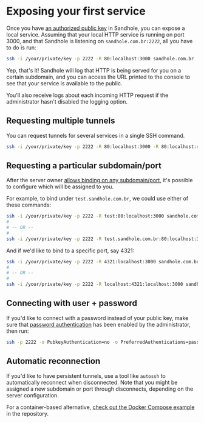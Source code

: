 # Exposing your first service

Once you have [an authorized public key](./configuration.md#adding-users-and-admins) in Sandhole, you can expose a local service. Assuming that your local HTTP service is running on port 3000, and that Sandhole is listening on `sandhole.com.br:2222`, all you have to do is run:

```bash
ssh -i /your/private/key -p 2222 -R 80:localhost:3000 sandhole.com.br
```

Yep, that's it! Sandhole will log that HTTP is being served for you on a certain subdomain, and you can access the URL printed to the console to see that your service is available to the public.

You'll also receive logs about each incoming HTTP request if the administrator hasn't disabled the logging option.

## Requesting multiple tunnels

You can request tunnels for several services in a single SSH command.

```bash
ssh -i /your/private/key -p 2222 -R 80:localhost:3000 -R 80:localhost:4000 -R 22:localhost:5000 sandhole.com.br
```

## Requesting a particular subdomain/port

After the server owner [allows binding on any subdomain/port](configuration.md#allow-binding-on-any-subdomainsports), it's possible to configure which will be assigned to you.

For example, to bind under `test.sandhole.com.br`, we could use either of these commands:

```bash
ssh -i /your/private/key -p 2222 -R test:80:localhost:3000 sandhole.com.br
#
# -- OR --
#
ssh -i /your/private/key -p 2222 -R test.sandhole.com.br:80:localhost:3000 sandhole.com.br
```

And if we'd like to bind to a specific port, say 4321:

```bash
ssh -i /your/private/key -p 2222 -R 4321:localhost:3000 sandhole.com.br
#
# -- OR --
#
ssh -i /your/private/key -p 2222 -R localhost:4321:localhost:3000 sandhole.com.br
```

## Connecting with user + password

If you'd like to connect with a password instead of your public key, make sure that [password authentication](./configuration.md#alternative-authentication-with-password) has been enabled by the administrator, then run:

```bash
ssh -p 2222 -o PubkeyAuthentication=no -o PreferredAuthentications=password username@sandhole.com.br ...
```

## Automatic reconnection

If you'd like to have persistent tunnels, use a tool like `autossh` to automatically reconnect when disconnected. Note that you might be assigned a new subdomain or port through disconnects, depending on the server configuration.

For a container-based alternative, [check out the Docker Compose example](https://github.com/EpicEric/sandhole/tree/main/docker-compose-example/client) in the repository.
